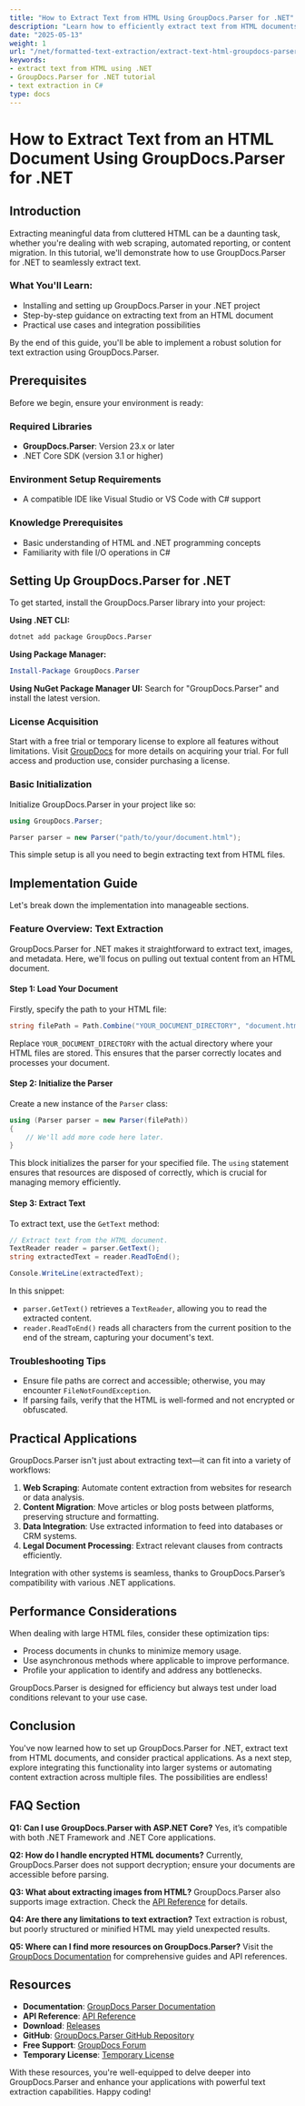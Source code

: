 ```yaml
---
title: "How to Extract Text from HTML Using GroupDocs.Parser for .NET"
description: "Learn how to efficiently extract text from HTML documents using GroupDocs.Parser for .NET with this detailed tutorial."
date: "2025-05-13"
weight: 1
url: "/net/formatted-text-extraction/extract-text-html-groupdocs-parser-dotnet/"
keywords:
- extract text from HTML using .NET
- GroupDocs.Parser for .NET tutorial
- text extraction in C#
type: docs
---
```

# How to Extract Text from an HTML Document Using GroupDocs.Parser for .NET

## Introduction

Extracting meaningful data from cluttered HTML can be a daunting task, whether you're dealing with web scraping, automated reporting, or content migration. In this tutorial, we'll demonstrate how to use GroupDocs.Parser for .NET to seamlessly extract text.

### What You'll Learn:
- Installing and setting up GroupDocs.Parser in your .NET project
- Step-by-step guidance on extracting text from an HTML document
- Practical use cases and integration possibilities

By the end of this guide, you'll be able to implement a robust solution for text extraction using GroupDocs.Parser.

## Prerequisites

Before we begin, ensure your environment is ready:

### Required Libraries
- **GroupDocs.Parser**: Version 23.x or later
- .NET Core SDK (version 3.1 or higher)

### Environment Setup Requirements
- A compatible IDE like Visual Studio or VS Code with C# support

### Knowledge Prerequisites
- Basic understanding of HTML and .NET programming concepts
- Familiarity with file I/O operations in C#

## Setting Up GroupDocs.Parser for .NET

To get started, install the GroupDocs.Parser library into your project:

**Using .NET CLI:**
```bash
dotnet add package GroupDocs.Parser
```

**Using Package Manager:**
```powershell
Install-Package GroupDocs.Parser
```

**Using NuGet Package Manager UI:**
Search for "GroupDocs.Parser" and install the latest version.

### License Acquisition

Start with a free trial or temporary license to explore all features without limitations. Visit [GroupDocs](https://purchase.groupdocs.com/temporary-license/) for more details on acquiring your trial. For full access and production use, consider purchasing a license.

### Basic Initialization

Initialize GroupDocs.Parser in your project like so:

```csharp
using GroupDocs.Parser;

Parser parser = new Parser("path/to/your/document.html");
```

This simple setup is all you need to begin extracting text from HTML files.

## Implementation Guide

Let's break down the implementation into manageable sections.

### Feature Overview: Text Extraction

GroupDocs.Parser for .NET makes it straightforward to extract text, images, and metadata. Here, we'll focus on pulling out textual content from an HTML document.

#### Step 1: Load Your Document
Firstly, specify the path to your HTML file:

```csharp
string filePath = Path.Combine("YOUR_DOCUMENT_DIRECTORY", "document.html");
```

Replace `YOUR_DOCUMENT_DIRECTORY` with the actual directory where your HTML files are stored. This ensures that the parser correctly locates and processes your document.

#### Step 2: Initialize the Parser
Create a new instance of the `Parser` class:

```csharp
using (Parser parser = new Parser(filePath))
{
    // We'll add more code here later.
}
```

This block initializes the parser for your specified file. The `using` statement ensures that resources are disposed of correctly, which is crucial for managing memory efficiently.

#### Step 3: Extract Text
To extract text, use the `GetText` method:

```csharp
// Extract text from the HTML document.
TextReader reader = parser.GetText();
string extractedText = reader.ReadToEnd();

Console.WriteLine(extractedText);
```

In this snippet:
- `parser.GetText()` retrieves a `TextReader`, allowing you to read the extracted content.
- `reader.ReadToEnd()` reads all characters from the current position to the end of the stream, capturing your document's text.

### Troubleshooting Tips
- Ensure file paths are correct and accessible; otherwise, you may encounter `FileNotFoundException`.
- If parsing fails, verify that the HTML is well-formed and not encrypted or obfuscated.

## Practical Applications

GroupDocs.Parser isn't just about extracting text—it can fit into a variety of workflows:

1. **Web Scraping**: Automate content extraction from websites for research or data analysis.
2. **Content Migration**: Move articles or blog posts between platforms, preserving structure and formatting.
3. **Data Integration**: Use extracted information to feed into databases or CRM systems.
4. **Legal Document Processing**: Extract relevant clauses from contracts efficiently.

Integration with other systems is seamless, thanks to GroupDocs.Parser’s compatibility with various .NET applications.

## Performance Considerations

When dealing with large HTML files, consider these optimization tips:
- Process documents in chunks to minimize memory usage.
- Use asynchronous methods where applicable to improve performance.
- Profile your application to identify and address any bottlenecks.

GroupDocs.Parser is designed for efficiency but always test under load conditions relevant to your use case.

## Conclusion

You've now learned how to set up GroupDocs.Parser for .NET, extract text from HTML documents, and consider practical applications. As a next step, explore integrating this functionality into larger systems or automating content extraction across multiple files. The possibilities are endless!

## FAQ Section

**Q1: Can I use GroupDocs.Parser with ASP.NET Core?**
Yes, it’s compatible with both .NET Framework and .NET Core applications.

**Q2: How do I handle encrypted HTML documents?**
Currently, GroupDocs.Parser does not support decryption; ensure your documents are accessible before parsing.

**Q3: What about extracting images from HTML?**
GroupDocs.Parser also supports image extraction. Check the [API Reference](https://reference.groupdocs.com/parser/net) for details.

**Q4: Are there any limitations to text extraction?**
Text extraction is robust, but poorly structured or minified HTML may yield unexpected results.

**Q5: Where can I find more resources on GroupDocs.Parser?**
Visit the [GroupDocs Documentation](https://docs.groupdocs.com/parser/net/) for comprehensive guides and API references.

## Resources
- **Documentation**: [GroupDocs Parser Documentation](https://docs.groupdocs.com/parser/net/)
- **API Reference**: [API Reference](https://reference.groupdocs.com/parser/net)
- **Download**: [Releases](https://releases.groupdocs.com/parser/net/)
- **GitHub**: [GroupDocs.Parser GitHub Repository](https://github.com/groupdocs-parser/GroupDocs.Parser-for-.NET)
- **Free Support**: [GroupDocs Forum](https://forum.groupdocs.com/c/parser/10)
- **Temporary License**: [Temporary License](https://purchase.groupdocs.com/temporary-license/)

With these resources, you're well-equipped to delve deeper into GroupDocs.Parser and enhance your applications with powerful text extraction capabilities. Happy coding!

